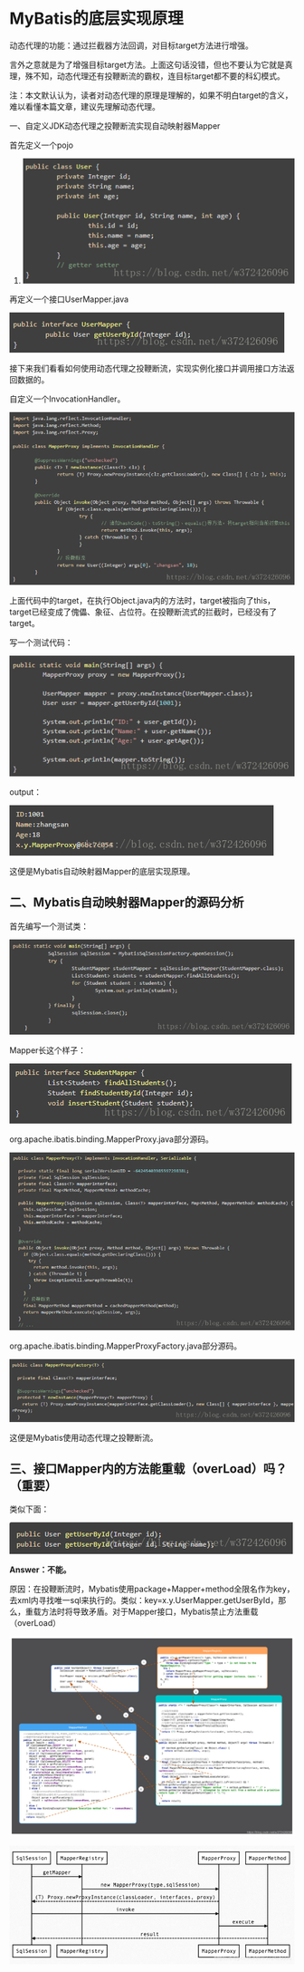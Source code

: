 # MyBatis的底层实现原理

动态代理的功能：通过拦截器方法回调，对目标target方法进行增强。

言外之意就是为了增强目标target方法。上面这句话没错，但也不要认为它就是真理，殊不知，动态代理还有投鞭断流的霸权，连目标target都不要的科幻模式。

注：本文默认认为，读者对动态代理的原理是理解的，如果不明白target的含义，难以看懂本篇文章，建议先理解动态代理。

一、自定义JDK动态代理之投鞭断流实现自动映射器Mapper

首先定义一个pojo

1. ![](20180911105349654.png)


再定义一个接口UserMapper.java

![2](20180911105358419.png)

接下来我们看看如何使用动态代理之投鞭断流，实现实例化接口并调用接口方法返回数据的。

自定义一个InvocationHandler。

![](20180911105427832.png)

上面代码中的target，在执行Object.java内的方法时，target被指向了this，target已经变成了傀儡、象征、占位符。在投鞭断流式的拦截时，已经没有了target。

写一个测试代码：

![](20180911105509888.png)

output：

![](20180911105519854.png)

这便是Mybatis自动映射器Mapper的底层实现原理。

## **二、Mybatis自动映射器Mapper的源码分析**

首先编写一个测试类：

![](2018091110553168.png)

Mapper长这个样子：

![](20180911105538585.png)

org.apache.ibatis.binding.MapperProxy.java部分源码。

![](20180911105547458.png)

org.apache.ibatis.binding.MapperProxyFactory.java部分源码。

![](2018091110555578.png)

这便是Mybatis使用动态代理之投鞭断流。

## 三、接口Mapper内的方法能重载（overLoad）吗？（重要）

类似下面：

![](20180911105602658.png)

**Answer：不能。**

原因：在投鞭断流时，Mybatis使用package+Mapper+method全限名作为key，去xml内寻找唯一sql来执行的。类似：key=x.y.UserMapper.getUserById，那么，重载方法时将导致矛盾。对于Mapper接口，Mybatis禁止方法重载（overLoad）

![](20190304182351171.png)

![](20190304182410373.png)